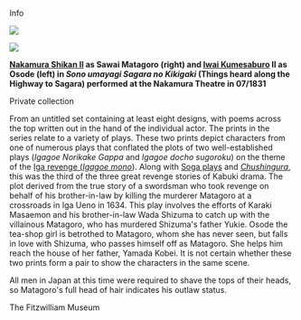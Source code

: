 Info

 **[![](KUN/kunisada/Kunisada%20Loan%20257.jpg)](KUN/kun257.htm)**

[![](KUN/kunisada/Kunisada%20Loan%20273.jpg)](KUN/kun273.htm)

**[Nakamura Shikan II](Group20.htm) as Sawai Matagoro (right) and [Iwai Kumesaburo](/exhibition/group-19) II as Osode (left) in _Sono umayagi Sagara no Kikigaki_ (Things heard along the Highway to Sagara) performed at the Nakamura Theatre in 07/1831**

Private collection

From an untitled set containing at least eight designs, with poems across the top written out in the hand of the individual actor. The prints in the series relate to a variety of plays. These two prints depict characters from one of numerous plays that conflated the plots of two well-established plays (_Igagoe Norikake Gappa_ and _Igagoe docho sugoroku_) on the theme of the [Iga revenge (_Igagoe mono_](KUN/kunp77.htm)). Along with [Soga plays](/exhibition/group-6) and _[Chushingura](KUN/kun291.htm)_[,](KUN/kun291.htm) this was the third of the three great revenge stories of Kabuki drama. The plot derived from the true story of a swordsman who took revenge on behalf of his brother-in-law by killing the murderer Matagoro at a crossroads in Iga Ueno in 1634. This play involves the efforts of Karaki Masaemon and his brother-in-law Wada Shizuma to catch up with the villainous Matagoro, who has murdered Shizuma's father Yukie. Osode the tea-shop girl is betrothed to Matagoro, whom she has never seen, but falls in love with Shizuma, who passes himself off as Matagoro. She helps him reach the house of her father, Yamada Kobei. It is not certain whether these two prints form a pair to show the characters in the same scene.

All men in Japan at this time were required to shave the tops of their heads, so Matagoro's full head of hair indicates his outlaw status.



The Fitzwilliam Museum
